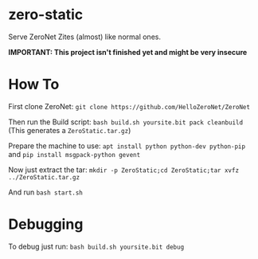 # zero-static
Serve ZeroNet Zites (almost) like normal ones.

**IMPORTANT: This project isn't finished yet and might be very insecure**

# How To
First clone ZeroNet: `git clone https://github.com/HelloZeroNet/ZeroNet`

Then run the Build script: `bash build.sh yoursite.bit pack cleanbuild` (This generates a `ZeroStatic.tar.gz`)

Prepare the machine to use: `apt install python python-dev python-pip` and `pip install msgpack-python gevent`

Now just extract the tar: `mkdir -p ZeroStatic;cd ZeroStatic;tar xvfz ../ZeroStatic.tar.gz`

And run `bash start.sh`

# Debugging
To debug just run: `bash build.sh yoursite.bit debug`
